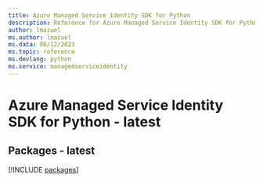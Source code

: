 ```yaml
---
title: Azure Managed Service Identity SDK for Python
description: Reference for Azure Managed Service Identity SDK for Python
author: lmazuel
ms.author: lmazuel
ms.data: 06/12/2023
ms.topic: reference
ms.devlang: python
ms.service: managedserviceidentity
---
```

# Azure Managed Service Identity SDK for Python - latest
## Packages - latest
[!INCLUDE [packages](managed-service-identity-index.md)]